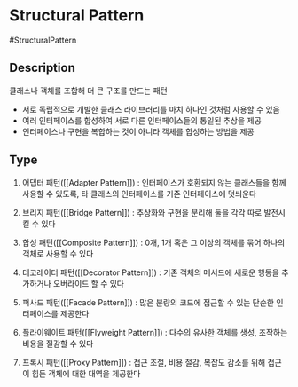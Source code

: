 # Structural Pattern

#StructuralPattern

## Description

클래스나 객체를 조합해 더 큰 구조를 만드는 패턴

- 서로 독립적으로 개발한 클래스 라이브러리를 마치 하나인 것처럼 사용할 수 있음
- 여러 인터페이스를 합성하여 서로 다른 인터페이스들의 통일된 추상을 제공
- 인터페이스나 구현을 복합하는 것이 아니라 객체를 합성하는 방법을 제공

## Type

1. 어댑터 패턴([[Adapter Pattern]]) : 인터페이스가 호환되지 않는 클래스들을 함께 사용할 수 있도록, 타 클래스의 인터페이스를 기존 인터페이스에 덧씌운다

2. 브리지 패턴([[Bridge Pattern]]) : 추상화와 구현을 분리해 둘을 각각 따로 발전시킬 수 있다

3. 합성 패턴([[Composite Pattern]]) : 0개, 1개 혹은 그 이상의 객체를 묶어 하나의 객체로 사용할 수 있다

4. 데코레이터 패턴([[Decorator Pattern]]) : 기존 객체의 메서드에 새로운 행동을 추가하거나 오버라이드 할 수 있다

5. 퍼사드 패턴([[Facade Pattern]]) : 많은 분량의 코드에 접근할 수 있는 단순한 인터페이스를 제공한다

6. 플라이웨이트 패턴([[Flyweight Pattern]]) : 다수의 유사한 객체를 생성, 조작하는 비용을 절감할 수 있다

7. 프록시 패턴([[Proxy Pattern]]) : 접근 조절, 비용 절감, 복잡도 감소를 위해 접근이 힘든 객체에 대한 대역을 제공한다
